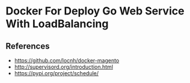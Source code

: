 # Docker For Deploy Go Web Service With LoadBalancing




## References
* https://github.com/locnh/docker-magento
* http://supervisord.org/introduction.html
* https://pypi.org/project/schedule/